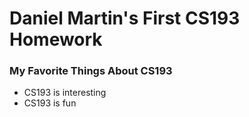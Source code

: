 # Daniel Martin's First CS193 Homework
### My Favorite Things About CS193
- CS193 is interesting
- CS193 is fun
